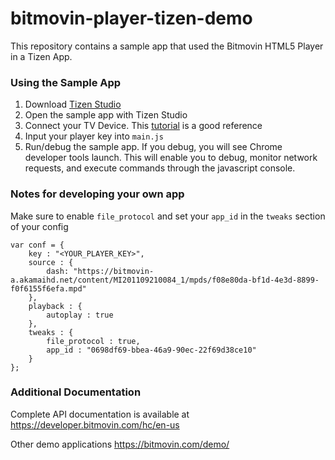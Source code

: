 # bitmovin-player-tizen-demo
This repository contains a sample app that used the Bitmovin HTML5 Player in a Tizen App. 

### Using the Sample App

1. Download [Tizen Studio](https://developer.tizen.org/development/tizen-studio/download)
2. Open the sample app with Tizen Studio 
3. Connect your TV Device. This [tutorial](https://developer.samsung.com/tv/develop/getting-started/using-sdk/tv-device)  is a good reference 
4. Input your player key into `main.js` 
5. Run/debug the sample app. If you debug, you will see Chrome developer tools launch. This will enable you to debug, monitor network requests, and execute commands through the javascript console.

### Notes for developing your own app
Make sure to enable `file_protocol` and set your `app_id` in the `tweaks` section of your config 

```
var conf = {
	key : "<YOUR_PLAYER_KEY>",
	source : {
		dash: "https://bitmovin-a.akamaihd.net/content/MI201109210084_1/mpds/f08e80da-bf1d-4e3d-8899-f0f6155f6efa.mpd"
	},
	playback : {
		autoplay : true
	},
	tweaks : {
		file_protocol : true,
		app_id : "0698df69-bbea-46a9-90ec-22f69d38ce10"
	}
};
```

### Additional Documentation

Complete API documentation is available at https://developer.bitmovin.com/hc/en-us

Other demo applications https://bitmovin.com/demo/

